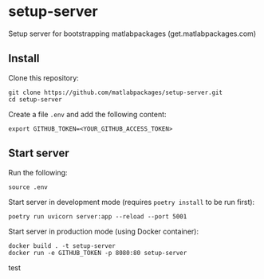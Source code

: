 # setup-server

Setup server for bootstrapping matlabpackages (get.matlabpackages.com)

## Install

Clone this repository:

    git clone https://github.com/matlabpackages/setup-server.git
    cd setup-server

Create a file `.env` and add the following content:

    export GITHUB_TOKEN=<YOUR_GITHUB_ACCESS_TOKEN>

## Start server

Run the following:

    source .env

Start server in development mode (requires `poetry install` to be run first):

    poetry run uvicorn server:app --reload --port 5001

Start server in production mode (using Docker container):

    docker build . -t setup-server
    docker run -e GITHUB_TOKEN -p 8080:80 setup-server

test
